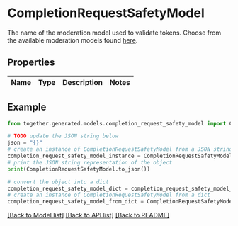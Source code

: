 # CompletionRequestSafetyModel

The name of the moderation model used to validate tokens. Choose from the available moderation models found [here](https://docs.together.ai/docs/inference-models#moderation-models).

## Properties

Name | Type | Description | Notes
------------ | ------------- | ------------- | -------------

## Example

```python
from together.generated.models.completion_request_safety_model import CompletionRequestSafetyModel

# TODO update the JSON string below
json = "{}"
# create an instance of CompletionRequestSafetyModel from a JSON string
completion_request_safety_model_instance = CompletionRequestSafetyModel.from_json(json)
# print the JSON string representation of the object
print(CompletionRequestSafetyModel.to_json())

# convert the object into a dict
completion_request_safety_model_dict = completion_request_safety_model_instance.to_dict()
# create an instance of CompletionRequestSafetyModel from a dict
completion_request_safety_model_from_dict = CompletionRequestSafetyModel.from_dict(completion_request_safety_model_dict)
```
[[Back to Model list]](../README.md#documentation-for-models) [[Back to API list]](../README.md#documentation-for-api-endpoints) [[Back to README]](../README.md)
